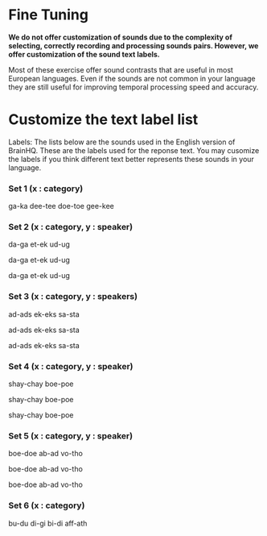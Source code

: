 Fine Tuning
=============================

**We do not offer customization of sounds due to the complexity of selecting, correctly recording and processing sounds pairs. However, we offer customization of the sound text labels.**

Most of these exercise offer sound contrasts that are useful in most European languages. Even if the sounds are not common in your language they are still useful for improving temporal processing speed and accuracy. 

# Customize the text label list
Labels: The lists below are the sounds used in the English version of BrainHQ. These are the labels used for the reponse text. You may cusomize the labels if you think different text better represents these sounds in your language. 


### Set 1 (x : category)
ga-ka
dee-tee
doe-toe
gee-kee  

### Set 2 (x : category, y : speaker)
da-ga
et-ek
ud-ug  
 
da-ga
et-ek
ud-ug  

da-ga 
et-ek
ud-ug  

### Set 3 (x : category, y : speakers)
ad-ads
ek-eks
sa-sta  
 
ad-ads
ek-eks
sa-sta  
 
ad-ads
ek-eks
sa-sta  

### Set 4 (x : category, y : speaker)
shay-chay
boe-poe  
 
shay-chay
boe-poe  
 
shay-chay
boe-poe  

### Set 5 (x : category, y : speaker)
boe-doe
ab-ad
vo-tho  

boe-doe
ab-ad
vo-tho  

boe-doe
ab-ad
vo-tho  

### Set 6 (x : category)
bu-du
di-gi
bi-di
aff-ath  
